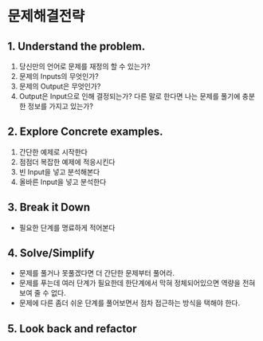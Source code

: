 # 문제해결전략

## 1. Understand the problem.

1. 당신만의 언어로 문제를 재정의 할 수 있는가?
2. 문제의 Inputs의 무엇인가?
3. 문제의 Output은 무엇인가?
4. Output은 Input으로 인해 결정되는가? 다른 말로 한다면 나는 문제를 풀기에 충분한 정보를 가지고 있는가?

## 2. Explore Concrete examples.

1. 간단한 예제로 시작한다
2. 점점더 복잡한 예제에 적응시킨다
3. 빈 Input을 넣고 분석해본다
4. 올바른 Input을 넣고 분석한다

## 3. Break it Down

- 필요한 단계를 명료하게 적어본다

## 4. Solve/Simplify

- 문제를 풀거나 못풀겠다면 더 간단한 문제부터 풀어라.
- 문제를 푸는데 여러 단계가 필요한데 한단계에서 막혀 정체되어있으면 역량을 전혀 보여 줄 수 없다.
- 문제에 다른 좀더 쉬운 단계를 풀어보면서 점차 접근하는 방식을 택해야 한다.

## 5. Look back and refactor
